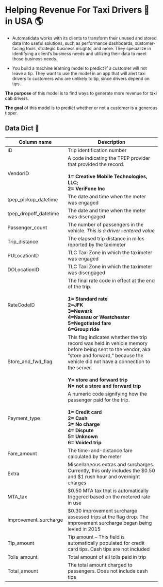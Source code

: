 # Helping Revenue For Taxi Drivers 🚕 in USA 🌎

* Automatidata works with its clients to transform their unused and stored data into useful solutions, such as performance dashboards, customer-facing tools, strategic business insights, and more. They specialize in identifying a client’s business needs and utilizing their data to meet those business needs. 

* You build a machine learning model to predict if a customer will not leave a tip. They want to use the model in an app that will alert taxi drivers to customers who are unlikely to tip, since drivers depend on tips.

**The purpose** of this model is to find ways to generate more revenue for taxi cab drivers.  
  
**The goal** of this model is to predict whether or not a customer is a generous tipper.

## Data Dict 📝

| Column name | Description |
| --- | --- |
| ID | Trip identification number |
| VendorID | A code indicating the TPEP provider that provided the record. <br> <br> **1= Creative Mobile Technologies, LLC; <br> 2= VeriFone Inc** |
| tpep_pickup_datetime | The date and time when the meter was engaged |
| tpep_dropoff_datetime |The date and time when the meter was disengaged |
| Passenger_count | The number of passengers in the vehicle. *This is a driver-entered value* |
| Trip_distance | The elapsed trip distance in miles reported by the taximeter |
| PULocationID | TLC Taxi Zone in which the taximeter was engaged |
| DOLocationID | TLC Taxi Zone in which the taximeter was disengaged |
| RateCodeID | The final rate code in effect at the end of the trip. <br><br> **1= Standard rate<br>2=JFK <br> 3=Newark <br> 4=Nassau or Westchester <br> 5=Negotiated fare <br> 6=Group ride**|
| Store_and_fwd_flag | This flag indicates whether the trip record was held in vehicle memory before being sent to the vendor, aka “store and forward,” because the vehicle did not have a connection to the server.<br><br>**Y= store and forward trip <br>N= not a store and forward trip** |
| Payment_type | A numeric code signifying how the passenger paid for the trip. <br><br>**1= Credit card <br>2= Cash<br> 3= No charge <br>4= Dispute<br> 5= Unknown<br> 6= Voided trip** |
| Fare_amount | The time-and-distance fare calculated by the meter |
| Extra | Miscellaneous extras and surcharges. Currently, this only includes the $0.50 and $1 rush hour and overnight charges |
| MTA_tax | $0.50 MTA tax that is automatically triggered based on the metered rate in use |
| Improvement_surcharge | $0.30 improvement surcharge assessed trips at the flag drop. The improvement surcharge began being levied in 2015 |
| Tip_amount | Tip amount – This field is automatically populated for credit card  tips. Cash tips are not included |
| Tolls_amount | Total amount of all tolls paid in trip |
| Total_amount | The total amount charged to passengers. Does not include cash tips |
